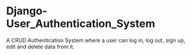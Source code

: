 # Django-User_Authentication_System
A CRUD Authentication System where a user can log in, log out, sign up, edit and delete data from it.
